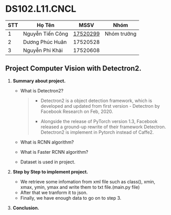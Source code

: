 # DS102.L11.CNCL

| STT  | Họ Tên           | MSSV                                    | Nhóm        |
| ---- | ---------------- | --------------------------------------- | ----------- |
| 1    | Nguyễn Tiến Công | [17520299](https://github.com/17520299) | Nhóm trưởng |
| 2    | Dương Phúc Huân  | 17520528                                |             |
| 3    | Nguyễn Phi Khải  | 17520608                                |             |

## Project Computer Vision with Detectron2.

1. **Summary about project.**

   * What is Detectron2?

     > * Detectron2 is a object detection framework, which is developed and updated from first version - Detectron by Facebook Research on Feb, 2020.
     >
     > * Alongside the release of PyTorch version 1.3, Facebook released a ground-up rewrite of their framework Detectron. Detectron2 is implement in Pytorch instead of Caffe2.

   * What is RCNN algorithm?

   * What is Faster RCNN algorithm?

     > 

   * Dataset is used in project.

2. **Step by Step to implement project.**
   * We retrieve some infomation from xml file such as class(<name></name>), xmin, xmax, ymin, ymax and write them to txt file.(main.py file)
   * After that we tranform it to json.
   * Finally, we have enough data to go on to step 3.
3. **Conclusion.**

